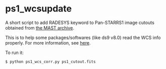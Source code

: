 # ps1_wcsupdate
A short script to add RADESYS keyword to Pan-STARRS1 image cutouts obtained from [the MAST archive](https://ps1images.stsci.edu/cgi-bin/ps1cutouts).

This is to help some packages/softwares (like ds9 v8.0) read the WCS info properly.
For more information, see [here](https://outerspace.stsci.edu/display/PANSTARRS/PS1+DR2+caveats#PS1DR2caveats-FITSimageformatquirks).

To run it:
```
$ python ps1_wcs_corr.py ps1_cutout.fits
```
